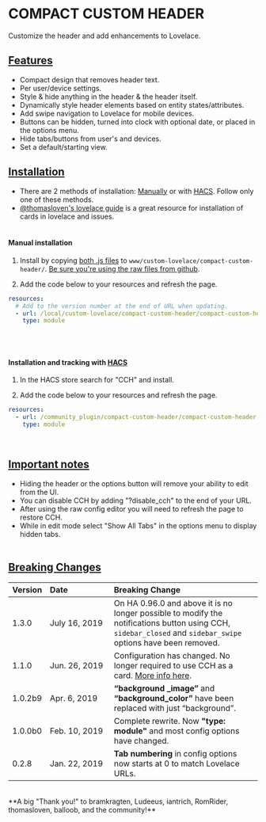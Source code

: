 # **COMPACT CUSTOM HEADER**
Customize the header and add enhancements to Lovelace.

## <u>Features</u>

* Compact design that removes header text.
* Per user/device settings.
* Style & hide anything in the header & the header itself.
* Dynamically style header elements based on entity states/attributes.
* Add swipe navigation to Lovelace for mobile devices.
* Buttons can be hidden, turned into clock with optional date, or placed in the options menu.
* Hide tabs/buttons from user's and devices.
* Set a default/starting view.

## <u>Installation</u>

* There are 2 methods of installation: [Manually](#manual-installation) or with [HACS](#installation-and-tracking-with-hacs). Follow only one of these methods.
* [@thomasloven's lovelace guide](https://github.com/thomasloven/hass-config/wiki/Lovelace-Plugins) is a great resource for installation of cards in lovelace and issues.
<br><br>
#### **Manual installation**

1. Install by copying [both .js files](https://github.com/maykar/compact-custom-header/) to `www/custom-lovelace/compact-custom-header/`. [Be sure you're using the raw files from github](https://github.com/thomasloven/hass-config/wiki/Lovelace-Plugins#2-download-the-plugin).

2. Add the code below to your resources and refresh the page.
```yaml
resources:
  # Add to the version number at the end of URL when updating.
  - url: /local/custom-lovelace/compact-custom-header/compact-custom-header.js?v=0.0.1
    type: module
```

<br><br>

#### **Installation and tracking with [HACS](https://github.com/custom-components/hacs)**

1. In the HACS store search for "CCH" and install.

2. Add the code below to your resources and refresh the page.

```yaml
resources:
  - url: /community_plugin/compact-custom-header/compact-custom-header.js
    type: module
```

<br>

## <u>Important notes</u>

* Hiding the header or the options button will remove your ability to edit from the UI.
* You can disable CCH by adding "?disable_cch" to the end of your URL.
* After using the raw config editor you will need to refresh the page to restore CCH.
* While in edit mode select "Show All Tabs" in the options menu to display hidden tabs.
<br><br>
## <u>Breaking Changes</u>

|Version|Date&nbsp;&nbsp;&nbsp;&nbsp;&nbsp;&nbsp;&nbsp;&nbsp;&nbsp;&nbsp;&nbsp;&nbsp;&nbsp;&nbsp;&nbsp;&nbsp;&nbsp;<dot style="color: #fff">.</dot>|Breaking Change|
|:-|:-|:-|
|1.3.0|July 16, 2019|On HA 0.96.0 and above it is no longer possible to modify the notifications button using CCH, `sidebar_closed` and `sidebar_swipe` options have been removed.
|1.1.0|Jun. 26, 2019| Configuration has changed. No longer required to use CCH as a card. [More info here](1_1_0_upgrade.md).
|1.0.2b9|Apr. 6, 2019|**“background _image”** and **“background_color”** have been replaced with just “background”.
|1.0.0b0|Feb. 10, 2019|Complete rewrite. Now **"type: module"** and most config options have changed.
|0.2.8|Jan. 22, 2019|**Tab numbering** in config options now starts at 0 to match Lovelace URLs.

<br>
**A big "Thank you!" to bramkragten, Ludeeus, iantrich, RomRider, thomasloven, balloob, and the community!**